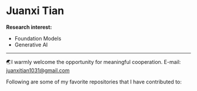 # Juanxi Tian

**Research interest:**
- Foundation Models
- Generative AI

---

🌏I warmly welcome the opportunity for meaningful cooperation. E-mail: juanxitian1031@gmail.com

Following are some of my favorite repositories that I have contributed to:


